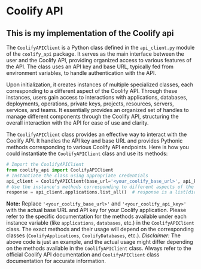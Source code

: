 # Coolify API

## This is my implementation of the Coolify api

The `CoolifyAPIClient` is a Python class defined in the `api_client.py` module of the `coolify_api` package. It serves as the main interface between the user and the Coolify API, providing organized access to various features of the API. The class uses an API key and base URL, typically fed from environment variables, to handle authentication with the API.

Upon initialization, it creates instances of multiple specialized classes, each corresponding to a different aspect of the Coolify API. Through these instances, users gain access to interactions with applications, databases, deployments, operations, private keys, projects, resources, servers, services, and teams. It essentially provides an organized set of handles to manage different components through the Coolify API, structuring the overall interaction with the API for ease of use and clarity.

The `CoolifyAPIClient` class provides an effective way to interact with the Coolify API. It handles the API key and base URL and provides Pythonic methods corresponding to various Coolify API endpoints.
Here is how you could instantiate the `CoolifyAPIClient` class and use its methods:

```python
# Import the CoolifyAPIClient
from coolify_api import CoolifyAPIClient
# Instantiate the class using appropriate credentials
api_client = CoolifyAPIClient(base_url='<your_coolify_base_url>', api_key='<your_coolify_api_key>')
# Use the instance's methods corresponding to different aspects of the Coolify API
response = api_client.applications.list_all()  # response is a list[dict[str, Any]].
```

**Note:** Replace `'<your_coolify_base_url>'` and `'<your_coolify_api_key>'` with the actual base URL and API key for your Coolify application.
Please refer to the specific documentation for the methods available under each instance variable (like `applications`, `databases`, etc.) in the `CoolifyAPIClient` class. The exact methods and their usage will depend on the corresponding classes (`CoolifyApplications`, `CoolifyDatabases`, etc.).
_Disclaimer:_ The above code is just an example, and the actual usage might differ depending on the methods available in the `CoolifyAPIClient` class. Always refer to the official Coolify API documentation and `CoolifyAPIClient` class documentation for accurate information.
